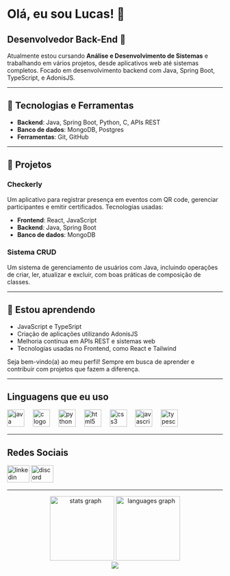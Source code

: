 # Olá, eu sou Lucas! 👋

## Desenvolvedor Back-End 🚀
Atualmente estou cursando **Análise e Desenvolvimento de Sistemas** e trabalhando em vários projetos, desde aplicativos web até sistemas completos. Focado em desenvolvimento backend com Java, Spring Boot, TypeScript, e AdonisJS.

---

## 🔧 Tecnologias e Ferramentas
- **Backend**: Java, Spring Boot, Python, C, APIs REST
- **Banco de dados**: MongoDB, Postgres 
- **Ferramentas**: Git, GitHub

---

## 💼 Projetos
### Checkerly
Um aplicativo para registrar presença em eventos com QR code, gerenciar participantes e emitir certificados. Tecnologias usadas:
- **Frontend**: React, JavaScript
- **Backend**: Java, Spring Boot
- **Banco de dados**: MongoDB

### Sistema CRUD
Um sistema de gerenciamento de usuários com Java, incluindo operações de criar, ler, atualizar e excluir, com boas práticas de composição de classes.

---

## 🌱 Estou aprendendo
- JavaScript e TypeSript
- Criação de aplicações utilizando AdonisJS
- Melhoria contínua em APIs REST e sistemas web
- Tecnologias usadas no Frontend, como React e Tailwind

Seja bem-vindo(a) ao meu perfil! Sempre em busca de aprender e contribuir com projetos que fazem a diferença.

---

## Linguagens que eu uso
<div align="left">
  <img src="https://cdn.jsdelivr.net/gh/devicons/devicon/icons/java/java-original.svg" height="40" alt="java logo"  />
  <img width="12" />
  <img src="https://cdn.jsdelivr.net/gh/devicons/devicon/icons/c/c-original.svg" height="40" alt="c logo"  />
  <img width="12" />
  <img src="https://cdn.jsdelivr.net/gh/devicons/devicon/icons/python/python-original.svg" height="40" alt="python logo"  />
  <img width="12" />
  <img src="https://cdn.jsdelivr.net/gh/devicons/devicon/icons/html5/html5-original.svg" height="40" alt="html5 logo"  />
  <img width="12" />
  <img src="https://cdn.jsdelivr.net/gh/devicons/devicon/icons/css3/css3-original.svg" height="40" alt="css3 logo"  />
  <img width="12" />
  <img src="https://cdn.jsdelivr.net/gh/devicons/devicon/icons/javascript/javascript-original.svg" height="40" alt="javascript logo"  />
  <img width="12" />
  <img src="https://cdn.jsdelivr.net/gh/devicons/devicon/icons/typescript/typescript-original.svg" height="40" alt="typescript logo"  />
</div>

---

## Redes Sociais
<div align="left">
  <img src="https://raw.githubusercontent.com/maurodesouza/profile-readme-generator/master/src/assets/icons/social/linkedin/default.svg" width="52" height="40" alt="linkedin logo"  />
  <img src="https://raw.githubusercontent.com/maurodesouza/profile-readme-generator/master/src/assets/icons/social/discord/default.svg" width="52" height="40" alt="discord logo"  />
</div>

---
<div align="center">
  <img src="https://github-readme-stats.vercel.app/api?username=LuScaAndrade&hide_title=false&hide_rank=false&show_icons=true&include_all_commits=true&count_private=true&disable_animations=false&theme=dracula&locale=en&hide_border=false&order=1" height="150" alt="stats graph"  />
  <img src="https://github-readme-stats.vercel.app/api/top-langs?username=LuScaAndrade&locale=en&hide_title=false&layout=compact&card_width=320&langs_count=5&theme=dracula&hide_border=false&order=2" height="150" alt="languages graph"  />
</div>

<div align="center">
<a href="https://visitcount.itsvg.in">
  <img src="https://visitcount.itsvg.in/api?id=LuScaAndrade&label=Profile%20Views&color=12&icon=5&pretty=true" />
</a>
</div>
